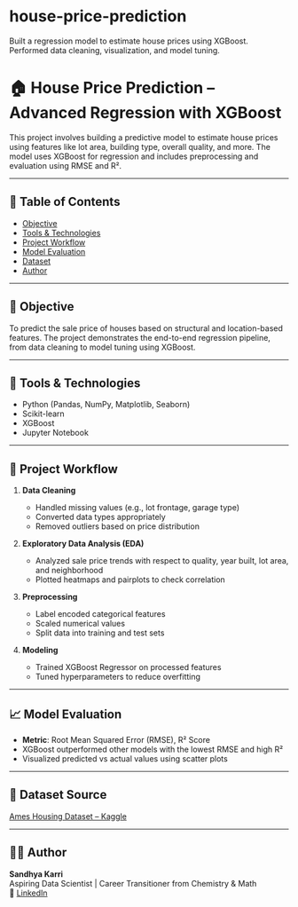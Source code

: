 # house-price-prediction
Built a regression model to estimate house prices using XGBoost. Performed data cleaning, visualization, and model tuning.
# 🏠 House Price Prediction – Advanced Regression with XGBoost

This project involves building a predictive model to estimate house prices using features like lot area, building type, overall quality, and more. The model uses XGBoost for regression and includes preprocessing and evaluation using RMSE and R².

---

## 📑 Table of Contents
- [Objective](#objective)
- [Tools & Technologies](#tools--technologies)
- [Project Workflow](#project-workflow)
- [Model Evaluation](#model-evaluation)
- [Dataset](#dataset)
- [Author](#author)

---

## 🎯 Objective

To predict the sale price of houses based on structural and location-based features. The project demonstrates the end-to-end regression pipeline, from data cleaning to model tuning using XGBoost.

---

## 🧰 Tools & Technologies

- Python (Pandas, NumPy, Matplotlib, Seaborn)
- Scikit-learn
- XGBoost
- Jupyter Notebook

---

## 🧠 Project Workflow

1. **Data Cleaning**
   - Handled missing values (e.g., lot frontage, garage type)
   - Converted data types appropriately
   - Removed outliers based on price distribution

2. **Exploratory Data Analysis (EDA)**
   - Analyzed sale price trends with respect to quality, year built, lot area, and neighborhood
   - Plotted heatmaps and pairplots to check correlation

3. **Preprocessing**
   - Label encoded categorical features
   - Scaled numerical values
   - Split data into training and test sets

4. **Modeling**
   - Trained XGBoost Regressor on processed features
   - Tuned hyperparameters to reduce overfitting

---

## 📈 Model Evaluation

- **Metric**: Root Mean Squared Error (RMSE), R² Score
- XGBoost outperformed other models with the lowest RMSE and high R²
- Visualized predicted vs actual values using scatter plots

---

## 📂 Dataset Source

[Ames Housing Dataset – Kaggle](https://www.kaggle.com/datasets/prevek18/house-price-prediction)

---

## 👩‍💻 Author

**Sandhya Karri**  
Aspiring Data Scientist | Career Transitioner from Chemistry & Math  
🔗 [LinkedIn](https://www.linkedin.com/in/sandhya-karri-2a3b84212)
